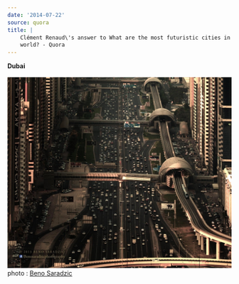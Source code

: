 ```yaml
---
date: '2014-07-22'
source: quora
title: |
    Clément Renaud\'s answer to What are the most futuristic cities in the
    world? - Quora
---
```


**Dubai**\
\
![](./img/main-qimg-1f916e6e20ced49216b51409c3d8ce45-c.png)\
photo : [Beno Saradzic](http://500px.com/BenoSaradzic)

